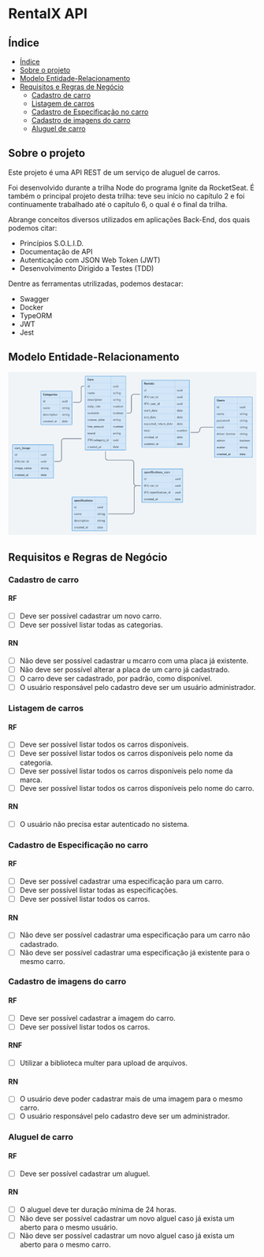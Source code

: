 # RentalX API

## Índice
<!-- ts -->
   * [Índice](#índice)
   * [Sobre o projeto](#sobre-o-projeto)
   * [Modelo Entidade-Relacionamento](#modelo-entidade-relacionamento)
   * [Requisitos e Regras de Negócio](#requisitos-e-regras-de-negócio)
      * [Cadastro de carro](#cadastro-de-carro)
      * [Listagem de carros](#listagem-de-carros)
      * [Cadastro de Especificação no carro](#cadastro-de-especificação-no-carro)
      * [Cadastro de imagens do carro](#cadastro-de-imagens-do-carro)
      * [Aluguel de carro](#aluguel-de-carro)
<!-- te -->

## Sobre o projeto

Este projeto é uma API REST de um serviço de aluguel de carros.

Foi desenvolvido durante a trilha Node do programa Ignite da RocketSeat. É também o principal projeto desta trilha: teve seu início no capítulo 2 e foi continuamente trabalhado até o capítulo 6, o qual é o final da trilha.

Abrange conceitos diversos utilizados em aplicações Back-End, dos quais podemos citar:

- Princípios S.O.L.I.D.
- Documentação de API
- Autenticação com JSON Web Token (JWT)
- Desenvolvimento Dirigido a Testes (TDD)

Dentre as ferramentas utrilizadas, podemos destacar:

- Swagger
- Docker
- TypeORM
- JWT
- Jest

## Modelo Entidade-Relacionamento

<img
  alt="Imagem contendo o Modelo Entidade-Relacionamento da API RentalX. Contém as seguintes tabelas, nomeadas em inglês utilizando o padrão de nomenclatura snake case: cars, cars_image, categories, specifications, specifications_cars, users e rentals."
  title="Modelo Entidade-Relacionamento da API RentalX"
  src="./assets/diagrama.png"
/>

## Requisitos e Regras de Negócio

### Cadastro de carro

#### RF
- [ ] Deve ser possível cadastrar um novo carro.
- [ ] Deve ser possível listar todas as categorias.

#### RN
- [ ] Não deve ser possível cadastrar u mcarro com uma placa já existente.
- [ ] Não deve ser possível alterar a placa de um carro já cadastrado.
- [ ] O carro deve ser cadastrado, por padrão, como disponível.
- [ ] O usuário responsável pelo cadastro deve ser um usuário administrador.

### Listagem de carros

#### RF
- [ ] Deve ser possível listar todos os carros disponíveis.
- [ ] Deve ser possível listar todos os carros disponíveis pelo nome da categoria.
- [ ] Deve ser possível listar todos os carros disponíveis pelo nome da marca.
- [ ] Deve ser possível listar todos os carros disponíveis pelo nome do carro.

#### RN
- [ ] O usuário não precisa estar autenticado no sistema.

### Cadastro de Especificação no carro

#### RF
- [ ] Deve ser possível cadastrar uma especificação para um carro.
- [ ] Deve ser possível listar todas as especificações.
- [ ] Deve ser possível listar todos os carros.

#### RN
- [ ] Não deve ser possível cadastrar uma especificação para um carro não cadastrado.
- [ ] Não deve ser possível cadastrar uma especificação já existente para o mesmo carro.

### Cadastro de imagens do carro

#### RF
- [ ] Deve ser possível cadastrar a imagem do carro.
- [ ] Deve ser possível listar todos os carros.

#### RNF
- [ ] Utilizar a biblioteca multer para upload de arquivos.

#### RN
- [ ] O usuário deve poder cadastrar mais de uma imagem para o mesmo carro.
- [ ] O usuário responsável pelo cadastro  deve ser um administrador.

### Aluguel de carro

#### RF
- [ ] Deve ser possível cadastrar um aluguel.

#### RN

- [ ] O aluguel deve ter duração mínima de 24 horas.
- [ ] Não deve ser possível cadastrar um novo alguel caso já exista um aberto para o mesmo usuário.
- [ ] Não deve ser possível cadastrar um novo alguel caso já exista um aberto para o mesmo carro.